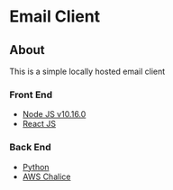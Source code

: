 # Email Client

## About

This is a simple locally hosted email client

### Front End

- [Node JS v10.16.0](v10.16.0)
- [React JS](https://reactjs.org/)

### Back End

- [Python](https://www.python.org/)
- [AWS Chalice](https://chalice.readthedocs.io/en/latest/)

